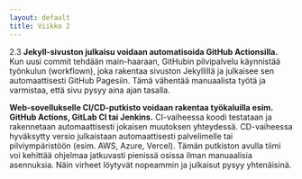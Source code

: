 ```yaml
---
layout: default
title: Viikko 2
---
```


2.3 __Jekyll-sivuston julkaisu voidaan automatisoida GitHub Actionsilla.__ Kun uusi commit tehdään main-haaraan, GitHubin pilvipalvelu käynnistää työnkulun (workflown), joka rakentaa sivuston Jekyllillä ja julkaisee sen automaattisesti GitHub Pagesiin. Tämä vähentää manuaalista työtä ja varmistaa, että sivu pysyy aina ajan tasalla.

__Web-sovellukselle CI/CD-putkisto voidaan rakentaa työkaluilla esim. GitHub Actions, GitLab CI tai Jenkins.__ CI-vaiheessa koodi testataan ja rakennetaan automaattisesti jokaisen muutoksen yhteydessä. CD-vaiheessa hyväksytty versio julkaistaan automaattisesti palvelimelle tai pilviympäristöön (esim. AWS, Azure, Vercel). Tämän putkiston avulla tiimi voi kehittää ohjelmaa jatkuvasti pienissä osissa ilman manuaalisia asennuksia. Näin virheet löytyvät nopeammin ja julkaisut pysyy yhtenäisinä.